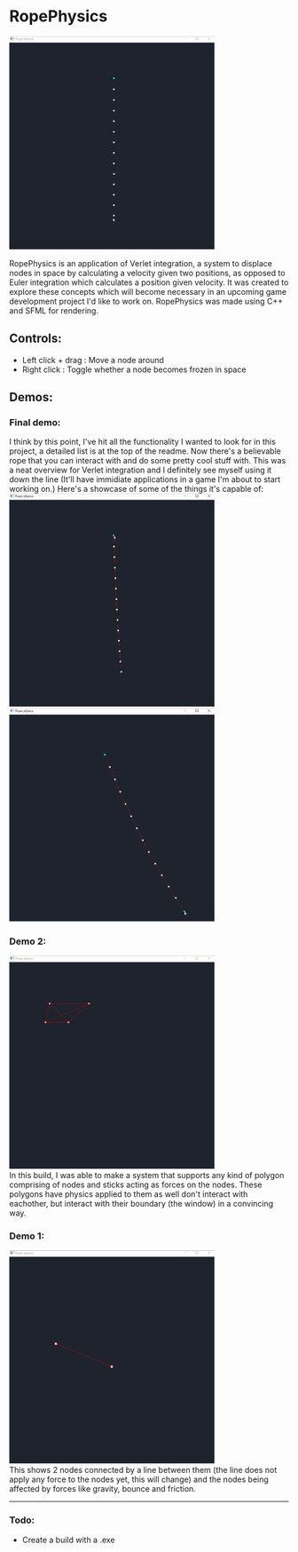 
# RopePhysics

<img src="demos/rope3.gif" alt="drawing" width="370"/><br>

RopePhysics is an application of Verlet integration, a system to displace nodes in space by calculating a velocity given two positions,
as opposed to Euler integration which calculates a position given velocity. It was created to explore these concepts which will become
necessary in an upcoming game development project I'd like to work on.
RopePhysics was made using C++ and SFML for rendering.

## Controls:
 - Left click + drag : Move a node around
 - Right click : Toggle whether a node becomes frozen in space

## Demos:

### Final demo:<br>
I think by this point, I've hit all the functionality I wanted to look for in this project, a detailed list is at the top of the readme.
Now there's a believable rope that you can interact with and do some pretty cool stuff with. This was a neat overview for Verlet integration
and I definitely see myself using it down the line (It'll have immidiate applications in a game I'm about to start working on.) 
Here's a showcase of some of the things it's capable of:<br>
<img src="demos/rope4.gif" alt="drawing" width="370"/><br>
<img src="demos/rope5.gif" alt="drawing" width="370"/><br>

### Demo 2:<br>
<img src="demos/rope2.gif" alt="drawing" width="370"/><br>
In this build, I was able to make a system that supports any kind of polygon comprising of nodes and sticks acting as forces on the nodes.
These polygons have physics applied to them as well don't interact with eachother, but interact with their boundary (the window) in a convincing way.

### Demo 1:<br>
<img src="demos/rope1.gif" alt="drawing" width="370"/><br>
This shows 2 nodes connected by a line between them (the line does not apply any force to the nodes
yet, this will change) and the nodes being affected by forces like gravity, bounce and friction.

<hr/>

### Todo:

 - Create a build with a .exe
